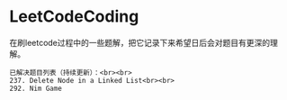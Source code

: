 # LeetCodeCoding
在刷leetcode过程中的一些题解，把它记录下来希望日后会对题目有更深的理解。



    已解决题目列表（持续更新）：<br><br>
    237. Delete Node in a Linked List<br><br>
    292. Nim Game
